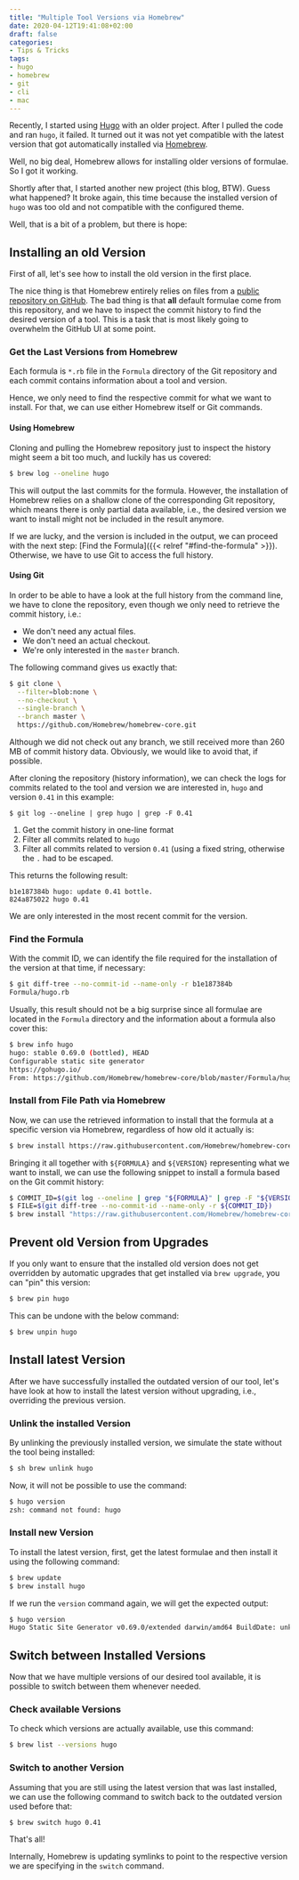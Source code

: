 ```yaml
---
title: "Multiple Tool Versions via Homebrew"
date: 2020-04-12T19:41:08+02:00
draft: false
categories:
- Tips & Tricks
tags:
- hugo
- homebrew
- git
- cli
- mac
---
```


Recently, I started using [Hugo](https://gohugo.io/) with an older project.
After I pulled the code and ran `hugo`, it failed.
It turned out it was not yet compatible with the latest version that got automatically installed via [Homebrew]([https://](https://brew.sh/)).

Well, no big deal, Homebrew allows for installing older versions of formulae.
So I got it working.

Shortly after that, I started another new project (this blog, BTW).
Guess what happened? It broke again, this time because the installed version of `hugo` was too old and not compatible with the configured theme.

Well, that is a bit of a problem, but there is hope:

## Installing an old Version

First of all, let's see how to install the old version in the first place.

The nice thing is that Homebrew entirely relies on files from a [public repository on GitHub](https://github.com/Homebrew/homebrew-core).
The bad thing is that **all** default formulae come from this repository, and we have to inspect the commit history to find the desired version of a tool. This is a task that is most likely going to overwhelm the GitHub UI at some point.

### Get the Last Versions from Homebrew

Each formula is `*.rb` file in the `Formula` directory of the Git repository and each commit contains information about a tool and version.

Hence, we only need to find the respective commit for what we want to install.
For that, we can use either Homebrew itself or Git commands.

#### Using Homebrew

Cloning and pulling the Homebrew repository just to inspect the history might seem a bit too much,
and luckily has us covered:

```sh
$ brew log --oneline hugo
```

This will output the last commits for the formula.
However, the installation of Homebrew relies on a shallow clone of the corresponding Git repository, which means there is only partial data available, i.e., the desired version we want to install might not be included in the result anymore.

If we are lucky, and the version is included in the output, we can proceed with the next step: [Find the Formula]({{< relref "#find-the-formula" >}}).
Otherwise, we have to use Git to access the full history.

#### Using Git

In order to be able to have a look at the full history from the command line, we have to clone the repository,
even though we only need to retrieve the commit history, i.e.:

- We don't need any actual files.
- We don't need an actual checkout.
- We're only interested in the `master` branch.

The following command gives us exactly that:

```sh
$ git clone \
  --filter=blob:none \
  --no-checkout \
  --single-branch \
  --branch master \
  https://github.com/Homebrew/homebrew-core.git
```

Although we did not check out any branch, we still received more than 260 MB of commit history data.
Obviously, we would like to avoid that, if possible.

After cloning the repository (history information), we can check the logs for commits related to the tool and version we are interested in, `hugo` and version `0.41` in this example:

```
$ git log --oneline | grep hugo | grep -F 0.41
```

1. Get the commit history in one-line format
2. Filter all commits related to `hugo`
3. Filter all commits related to version `0.41` (using a fixed string, otherwise the `.` had to be escaped.

This returns the following result:

```
b1e187384b hugo: update 0.41 bottle.
824a875022 hugo 0.41
```

We are only interested in the most recent commit for the version.

### Find the Formula

With the commit ID, we can identify the file required for the installation of the version at that time, if necessary:

```sh
$ git diff-tree --no-commit-id --name-only -r b1e187384b
Formula/hugo.rb
```

Usually, this result should not be a big surprise since all formulae are located in the `Formula` directory and the information about a formula also cover this:

```sh
$ brew info hugo
hugo: stable 0.69.0 (bottled), HEAD
Configurable static site generator
https://gohugo.io/
From: https://github.com/Homebrew/homebrew-core/blob/master/Formula/hugo.rb
```

### Install from File Path via Homebrew

Now, we can use the retrieved information to install that the formula at a specific version via Homebrew,
regardless of how old it actually is:

```sh
$ brew install https://raw.githubusercontent.com/Homebrew/homebrew-core/824a875022/Formula/hugo.rb
```

Bringing it all together with `${FORMULA}` and `${VERSION}` representing what we want to install,
we can use the following snippet to install a formula based on the Git commit history:

```sh
$ COMMIT_ID=$(git log --oneline | grep "${FORMULA}" | grep -F "${VERSION}" | awk 'FNR==1 { print $1 }')
$ FILE=$(git diff-tree --no-commit-id --name-only -r ${COMMIT_ID})
$ brew install "https://raw.githubusercontent.com/Homebrew/homebrew-core/${COMMIT_ID}/${FILE}"
```

## Prevent old Version from Upgrades

If you only want to ensure that the installed old version does not get overridden by automatic upgrades that get installed via `brew upgrade`, you can "pin" this version:

```sh
$ brew pin hugo
```

This can be undone with the below command:

```sh
$ brew unpin hugo
```

## Install latest Version

After we have successfully installed the outdated version of our tool,
let's have look at how to install the latest version without upgrading, i.e., overriding the previous version.

### Unlink the installed Version

By unlinking the previously installed version, we simulate the state without the tool being installed:

```sh
$ sh brew unlink hugo
```

Now, it will not be possible to use the command:

```sh
$ hugo version
zsh: command not found: hugo
```

### Install new Version

To install the latest version, first, get the latest formulae and then install it using the following command:

```sh
$ brew update
$ brew install hugo
```

If we run the `version` command again, we will get the expected output:

```sh
$ hugo version
Hugo Static Site Generator v0.69.0/extended darwin/amd64 BuildDate: unknown
```

## Switch between Installed Versions

Now that we have multiple versions of our desired tool available, it is possible to switch between them whenever needed.

### Check available Versions

To check which versions are actually available, use this command:

```sh
$ brew list --versions hugo
```

### Switch to another Version

Assuming that you are still using the latest version that was last installed, we can use the following command to switch back to the outdated version used before that:

```sh
$ brew switch hugo 0.41
```

That's all!

Internally, Homebrew is updating symlinks to point to the respective version we are specifying in the `switch` command.

